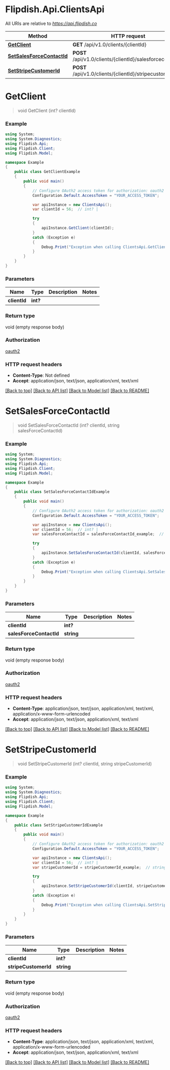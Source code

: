 # Flipdish.Api.ClientsApi

All URIs are relative to *https://api.flipdish.co*

Method | HTTP request | Description
------------- | ------------- | -------------
[**GetClient**](ClientsApi.md#getclient) | **GET** /api/v1.0/clients/{clientId} | 
[**SetSalesForceContactId**](ClientsApi.md#setsalesforcecontactid) | **POST** /api/v1.0/clients/{clientId}/salesforcecontactid | 
[**SetStripeCustomerId**](ClientsApi.md#setstripecustomerid) | **POST** /api/v1.0/clients/{clientId}/stripecustomerid | 


<a name="getclient"></a>
# **GetClient**
> void GetClient (int? clientId)



### Example
```csharp
using System;
using System.Diagnostics;
using Flipdish.Api;
using Flipdish.Client;
using Flipdish.Model;

namespace Example
{
    public class GetClientExample
    {
        public void main()
        {
            // Configure OAuth2 access token for authorization: oauth2
            Configuration.Default.AccessToken = "YOUR_ACCESS_TOKEN";

            var apiInstance = new ClientsApi();
            var clientId = 56;  // int? | 

            try
            {
                apiInstance.GetClient(clientId);
            }
            catch (Exception e)
            {
                Debug.Print("Exception when calling ClientsApi.GetClient: " + e.Message );
            }
        }
    }
}
```

### Parameters

Name | Type | Description  | Notes
------------- | ------------- | ------------- | -------------
 **clientId** | **int?**|  | 

### Return type

void (empty response body)

### Authorization

[oauth2](../README.md#oauth2)

### HTTP request headers

 - **Content-Type**: Not defined
 - **Accept**: application/json, text/json, application/xml, text/xml

[[Back to top]](#) [[Back to API list]](../README.md#documentation-for-api-endpoints) [[Back to Model list]](../README.md#documentation-for-models) [[Back to README]](../README.md)

<a name="setsalesforcecontactid"></a>
# **SetSalesForceContactId**
> void SetSalesForceContactId (int? clientId, string salesForceContactId)



### Example
```csharp
using System;
using System.Diagnostics;
using Flipdish.Api;
using Flipdish.Client;
using Flipdish.Model;

namespace Example
{
    public class SetSalesForceContactIdExample
    {
        public void main()
        {
            // Configure OAuth2 access token for authorization: oauth2
            Configuration.Default.AccessToken = "YOUR_ACCESS_TOKEN";

            var apiInstance = new ClientsApi();
            var clientId = 56;  // int? | 
            var salesForceContactId = salesForceContactId_example;  // string | 

            try
            {
                apiInstance.SetSalesForceContactId(clientId, salesForceContactId);
            }
            catch (Exception e)
            {
                Debug.Print("Exception when calling ClientsApi.SetSalesForceContactId: " + e.Message );
            }
        }
    }
}
```

### Parameters

Name | Type | Description  | Notes
------------- | ------------- | ------------- | -------------
 **clientId** | **int?**|  | 
 **salesForceContactId** | **string**|  | 

### Return type

void (empty response body)

### Authorization

[oauth2](../README.md#oauth2)

### HTTP request headers

 - **Content-Type**: application/json, text/json, application/xml, text/xml, application/x-www-form-urlencoded
 - **Accept**: application/json, text/json, application/xml, text/xml

[[Back to top]](#) [[Back to API list]](../README.md#documentation-for-api-endpoints) [[Back to Model list]](../README.md#documentation-for-models) [[Back to README]](../README.md)

<a name="setstripecustomerid"></a>
# **SetStripeCustomerId**
> void SetStripeCustomerId (int? clientId, string stripeCustomerId)



### Example
```csharp
using System;
using System.Diagnostics;
using Flipdish.Api;
using Flipdish.Client;
using Flipdish.Model;

namespace Example
{
    public class SetStripeCustomerIdExample
    {
        public void main()
        {
            // Configure OAuth2 access token for authorization: oauth2
            Configuration.Default.AccessToken = "YOUR_ACCESS_TOKEN";

            var apiInstance = new ClientsApi();
            var clientId = 56;  // int? | 
            var stripeCustomerId = stripeCustomerId_example;  // string | 

            try
            {
                apiInstance.SetStripeCustomerId(clientId, stripeCustomerId);
            }
            catch (Exception e)
            {
                Debug.Print("Exception when calling ClientsApi.SetStripeCustomerId: " + e.Message );
            }
        }
    }
}
```

### Parameters

Name | Type | Description  | Notes
------------- | ------------- | ------------- | -------------
 **clientId** | **int?**|  | 
 **stripeCustomerId** | **string**|  | 

### Return type

void (empty response body)

### Authorization

[oauth2](../README.md#oauth2)

### HTTP request headers

 - **Content-Type**: application/json, text/json, application/xml, text/xml, application/x-www-form-urlencoded
 - **Accept**: application/json, text/json, application/xml, text/xml

[[Back to top]](#) [[Back to API list]](../README.md#documentation-for-api-endpoints) [[Back to Model list]](../README.md#documentation-for-models) [[Back to README]](../README.md)

